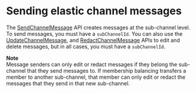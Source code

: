 # Sending elastic channel messages<a name="send-messages-elastic"></a>

The [SendChannelMessage](https://docs.aws.amazon.com/chime-sdk/latest/APIReference/API_messaging-chime_SendChannelMessage.html) API creates messages at the sub\-channel level\. To send messages, you must have a `subChannelId`\. You can also use the [UpdateChannelMessage](https://docs.aws.amazon.com/chime-sdk/latest/APIReference/API_messaging-chime_UpdateChannelMessage.html), and [RedactChannelMessage](https://docs.aws.amazon.com/chime-sdk/latest/APIReference/API_messaging-chime_RedactChannelMessage.html) APIs to edit and delete messages, but in all cases, you must have a `subChannelId`\.

**Note**  
Message senders can only edit or redact messages if they belong the sub\-channel that they send messages to\. If membership balancing transfers a member to another sub\-channel, that member can only edit or redact the messages that they send in that new sub\-channel\.